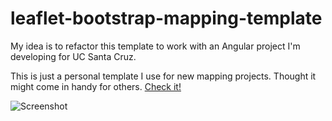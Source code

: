 leaflet-bootstrap-mapping-template
==================================
My idea is to refactor this template to work with an Angular project I'm developing for  UC Santa Cruz.

This is just a personal template I use for new mapping projects. Thought it might come in handy for others. [Check it!](http://tobinbradley.github.com/leaflet-bootstrap-mapping-template/)

![Screenshot](https://lh6.googleusercontent.com/-mPljgmOgAwA/ULgE2hRvGKI/AAAAAAAADPY/YuaINwWu47E/s800/bootstrap-leaflet-template.png)
